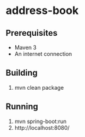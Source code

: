 # address-book

## Prerequisites
- Maven 3
- An internet connection

## Building
1. mvn clean package

## Running
1. mvn spring-boot:run
2. http://localhost:8080/
